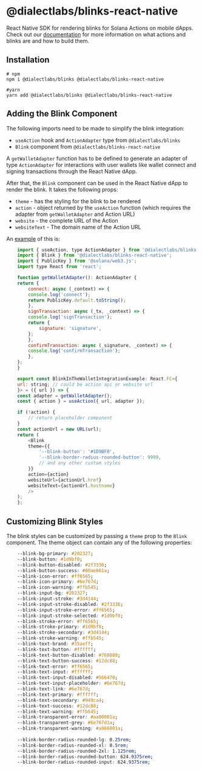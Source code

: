 # @dialectlabs/blinks-react-native

React Native SDK for rendering blinks for Solana Actions on mobile dApps. Check out our [documentation](https://docs.dialect.to) for more information on what actions and blinks are and how to build them.

## Installation

```console
# npm 
npm i @dialectlabs/blinks @dialectlabs/blinks-react-native

#yarn
yarn add @dialectlabs/blinks @dialectlabs/blinks-react-native
```

## Adding the Blink Component

The following imports need to be made to simplify the blink integration:
- `useAction` hook and `ActionAdapter` type from `@dialectlabs/blinks`
- `Blink` component from `@dialectlabs/blinks-react-native`

A `getWalletAdapter` function has to be defined to generate an adapter of type `ActionAdapter` for interactions with user wallets like wallet connect and signing transactions through the React Native dApp.

After that, the `Blink` component can be used in the React Native dApp to render the blink. It takes the following props:
- `theme` - has the styling for the blink to be rendered
- `action` - object returned by the `useAction` function (which requires the adapter from `getWalletAdapter` and Action URL)
- `website` - the complete URL of the Action
- `websiteText` - The domain name of the Action URL

An [example](/example/src/Example.tsx) of this is:

```js
    import { useAction, type ActionAdapter } from '@dialectlabs/blinks';
    import { Blink } from '@dialectlabs/blinks-react-native';
    import { PublicKey } from '@solana/web3.js';
    import type React from 'react';

    function getWalletAdapter(): ActionAdapter {
    return {
        connect: async (_context) => {
        console.log('connect');
        return PublicKey.default.toString();
        },
        signTransaction: async (_tx, _context) => {
        console.log('signTransaction');
        return {
            signature: 'signature',
        };
        },
        confirmTransaction: async (_signature, _context) => {
        console.log('confirmTransaction');
        },
    };
    }

    export const BlinkInTheWalletIntegrationExample: React.FC<{
    url: string; // could be action api or website url
    }> = ({ url }) => {
    const adapter = getWalletAdapter();
    const { action } = useAction({ url, adapter });

    if (!action) {
        // return placeholder component
    }
    const actionUrl = new URL(url);
    return (
        <Blink
        theme={{
            '--blink-button': '#1D9BF0',
            '--blink-border-radius-rounded-button': 9999,
            // and any other custom styles
        }}
        action={action}
        websiteUrl={actionUrl.href}
        websiteText={actionUrl.hostname}
        />
    );
    };
```

## Customizing Blink Styles

The blink styles can be customized by passing a `theme` prop to the `Blink` component. The theme object can contain any of the following properties:

```css
    --blink-bg-primary: #202327;
    --blink-button: #1d9bf0;
    --blink-button-disabled: #2f3336;
    --blink-button-success: #00ae661a;
    --blink-icon-error: #ff6565;
    --blink-icon-primary: #6e767d;
    --blink-icon-warning: #ffb545;
    --blink-input-bg: #202327;
    --blink-input-stroke: #3d4144;
    --blink-input-stroke-disabled: #2f3336;
    --blink-input-stroke-error: #ff6565;
    --blink-input-stroke-selected: #1d9bf0;
    --blink-stroke-error: #ff6565;
    --blink-stroke-primary: #1d9bf0;
    --blink-stroke-secondary: #3d4144;
    --blink-stroke-warning: #ffb545;
    --blink-text-brand: #35aeff;
    --blink-text-button: #ffffff;
    --blink-text-button-disabled: #768088;
    --blink-text-button-success: #12dc88;
    --blink-text-error: #ff6565;
    --blink-text-input: #ffffff;
    --blink-text-input-disabled: #566470;
    --blink-text-input-placeholder: #6e767d;
    --blink-text-link: #6e767d;
    --blink-text-primary: #ffffff;
    --blink-text-secondary: #949ca4;
    --blink-text-success: #12dc88;
    --blink-text-warning: #ffb545;
    --blink-transparent-error: #aa00001a;
    --blink-transparent-grey: #6e767d1a;
    --blink-transparent-warning: #a966001a;
    
    --blink-border-radius-rounded-lg: 0.25rem;
    --blink-border-radius-rounded-xl: 0.5rem;
    --blink-border-radius-rounded-2xl: 1.125rem;
    --blink-border-radius-rounded-button: 624.9375rem;
    --blink-border-radius-rounded-input: 624.9375rem;
```
